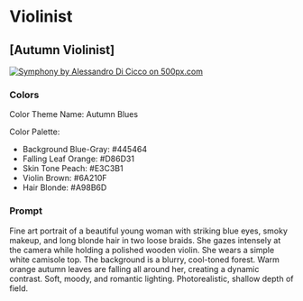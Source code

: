 # Violinist

## [Autumn Violinist]

[![Symphony by Alessandro Di Cicco on 500px.com](https://drscdn.500px.org/photo/1031794363/q%3D75_m%3D600/v2?sig=056efb68005874ccb84882c7f869fa946b163299c5764b850270ee64be34ce5e)](https://500px.com/photo/1031794363/symphony-by-alessandro-di-cicco)

### Colors

Color Theme Name: Autumn Blues

Color Palette:

- Background Blue-Gray: #445464
- Falling Leaf Orange: #D86D31
- Skin Tone Peach: #E3C3B1
- Violin Brown: #6A210F
- Hair Blonde: #A98B6D

### Prompt

Fine art portrait of a beautiful young woman with striking blue eyes, smoky makeup, and long blonde hair in two loose braids. She gazes intensely at the camera while holding a polished wooden violin. She wears a simple white camisole top. The background is a blurry, cool-toned forest. Warm orange autumn leaves are falling all around her, creating a dynamic contrast. Soft, moody, and romantic lighting. Photorealistic, shallow depth of field.